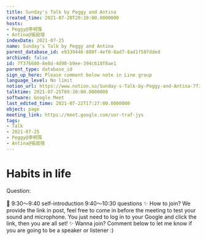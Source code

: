 ```yaml
---
title: Sunday's Talk by Peggy and Antina
created_time: 2021-07-20T20:10:00.0000000
hosts:
- Peggy@李明霈
- Antina@張庭瑄
indexDate: 2021-07-25
name: Sunday's Talk by Peggy and Antina
parent_database_id: e9339446-880f-4ef0-8ad7-8ad1f507dded
archived: false
id: 7f376600-8e8d-4d90-b9ee-394c618f0ae1
parent_type: database_id
sign_up_here: Please comment below note in Line group
language_level: No limit
notion_url: https://www.notion.so/Sunday-s-Talk-by-Peggy-and-Antina-7f3766008e8d4d90b9ee394c618f0ae1
talktime: 2021-07-25T09:30:00.0000000
software: Google Meet
last_edited_time: 2021-07-22T17:27:00.0000000
object: page
meeting_link: https://meet.google.com/uor-traf-jys
tags:
- Talk
- 2021-07-25
- Peggy@李明霈
- Antina@張庭瑄
---
```


# Habits in life
Question:
   
   
   
   
   
📅
9:30～9:40 self-introduction
9:40～10:30 questions
✨
How to join?
We provide the link in post, feel free to come in before the meeting to test your sound and microphone. You just need to log in to your Google and click the link, then you are all set!
✨
Wanna join?
Comment below to let me know if you are going to be a speaker or listener :)


